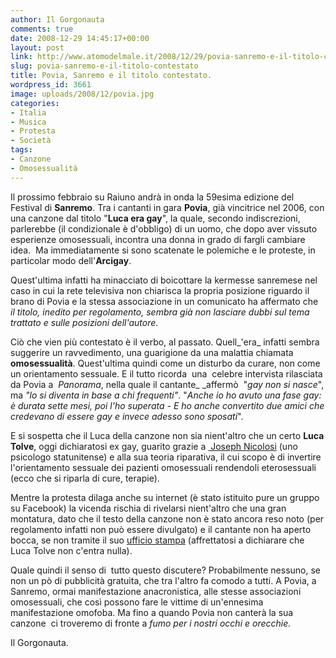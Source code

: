 ```yaml
---
author: Il Gorgonauta
comments: true
date: 2008-12-29 14:45:17+00:00
layout: post
link: http://www.atomodelmale.it/2008/12/29/povia-sanremo-e-il-titolo-contestato/
slug: povia-sanremo-e-il-titolo-contestato
title: Povia, Sanremo e il titolo contestato.
wordpress_id: 3661
image: uploads/2008/12/povia.jpg
categories:
- Italia
- Musica
- Protesta
- Società
tags:
- Canzone
- Omosessualità
---
```


Il prossimo febbraio su Raiuno andrà in onda la 59esima edizione del Festival di **Sanremo**. Tra i cantanti in gara **Povia**, già vincitrice nel 2006, con una canzone dal titolo "**Luca era gay**", la quale, secondo indiscrezioni, parlerebbe (il condizionale è d'obbligo) di un uomo, che dopo aver vissuto esperienze omosessuali, incontra una donna in grado di fargli cambiare idea.  Ma immediatamente si sono scatenate le polemiche e le proteste, in particolar modo dell'**Arcigay**.

Quest'ultima infatti ha minacciato di boicottare la kermesse sanremese nel caso in cui la rete televisiva non chiarisca la propria posizione riguardo il brano di Povia e la stessa associazione in un comunicato ha affermato che  _il titolo, inedito per regolamento, sembra già non lasciare dubbi sul tema trattato e sulle posizioni dell'autore_.

Ciò che vien più contestato è il verbo, al passato. Quell_'era_ infatti sembra suggerire un ravvedimento, una guarigione da una malattia chiamata **omosessualità**. Quest'ultima quindi come un disturbo da curare, non come un orientamento sessuale. E il tutto ricorda  una  celebre intervista rilasciata da Povia a  _Panorama_, nella quale il cantante_ _affermò  "_gay non si nasce_", ma _"lo si diventa in base a chi frequenti"_. "_Anche io ho  avuto una fase gay: è durata sette mesi, poi l'ho superata - E ho  anche convertito due amici che credevano di essere gay e invece  adesso sono sposati_".

E si sospetta che il Luca della canzone non sia nient'altro che un certo **Luca Tolve**, oggi dichiaratosi ex gay, guarito grazie a [ Joseph Nicolosi](http://it.wikipedia.org/wiki/Joseph_Nicolosi) (uno psicologo statunitense) e alla sua teoria riparativa, il cui scopo è di invertire l'orientamento sessuale dei pazienti omosessuali rendendoli eterosessuali (ecco che si riparla di cure, terapie).

Mentre la protesta dilaga anche su internet (è stato istituito pure un gruppo su Facebook) la vicenda rischia di rivelarsi nient'altro che una gran montatura, dato che il testo della canzone non è stato ancora reso noto (per regolamento infatti non può essere divulgato) e il cantante non ha aperto bocca, se non tramite il suo [ufficio stampa](http://www.corriere.it/spettacoli/08_dicembre_23/sanremo_arcigay_contro_povia_6dd69b2a-d0e6-11dd-8f47-00144f02aabc.shtml) (affrettatosi a dichiarare che Luca Tolve non c'entra nulla).

Quale quindi il senso di  tutto questo discutere? Probabilmente nessuno, se non un pò di pubblicità gratuita, che tra l'altro fa comodo a tutti. A Povia, a Sanremo, ormai manifestazione anacronistica, alle stesse associazioni omosessuali, che così possono fare le vittime di un'ennesima manifestazione omofoba. Ma fino a quando Povia non canterà la sua canzone  ci troveremo di fronte a _fumo per i nostri occhi e orecchie._

Il Gorgonauta.
